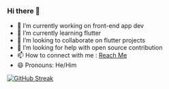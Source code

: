 ### Hi there 👋

- 🔭 I’m currently working on front-end app dev
- 🌱 I’m currently learning flutter
- 👯 I’m looking to collaborate on flutter projects
- 🤔 I’m looking for help with open source contribution
- 📫 How to connect with me : <a href="https://shorturl.at/hzEIT">Reach Me</a>
- 😄 Pronouns: He/Him


[![GitHub Streak](https://streak-stats.demolab.com?user=parth-n&background=45%2C82EBBF%2C6183EB)](https://git.io/streak-stats)

